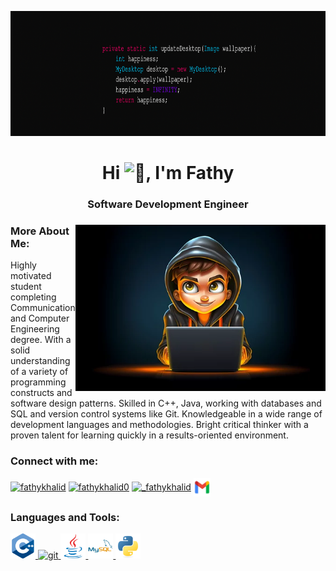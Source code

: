 <p align="center">
  <img width = "2000" height = "200" src="cover.png">
</p>

<h1 align="center">Hi <img src="https://github.com/wervlad/wervlad/assets/24524555/766d336d-b87d-44ba-807c-c51de2bc6b4d" width="28px" alt="👋">, I'm Fathy</h1>
<h3 align="center">Software Development Engineer</h3>
<p</p>
<img align="right" alt="Coding" width="400" src="me.png"/>
<h3 align="left">More About Me:</h3>
Highly motivated student completing Communication and Computer Engineering degree. With a solid understanding of a variety of programming constructs and software design patterns. Skilled in C++, Java, working with databases and SQL and version control systems like Git. Knowledgeable in a wide range of development languages and methodologies. Bright critical thinker with a proven talent for learning quickly in a results-oriented environment.
<h3 align="left">Connect with me:</h3>
<p align="left">
<a href="https://linkedin.com/in/fathykhalid" target="blank"><img align="center" src="https://raw.githubusercontent.com/rahuldkjain/github-profile-readme-generator/master/src/images/icons/Social/linked-in-alt.svg" alt="fathykhalid" height="30" width="40" /></a>
<a href="https://fb.com/fathykhalid0" target="blank"><img align="center" src="https://raw.githubusercontent.com/rahuldkjain/github-profile-readme-generator/master/src/images/icons/Social/facebook.svg" alt="fathykhalid0" height="30" width="40" /></a>
<a href="https://instagram.com/_fathykhalid" target="blank"><img align="center" src="https://raw.githubusercontent.com/rahuldkjain/github-profile-readme-generator/master/src/images/icons/Social/instagram.svg" alt="_fathykhalid" height="30" width="40" /></a>
  <a href="mailto:fathykhalid88@gmail.com"> <img align="center" src="gmail.png" alt="fathykhalid" height="30" width="27.5" /></a>
  
</p>
<p align="left">
</p>
<h3 align="left">Languages and Tools:</h3>
<p align="left"> <a href="https://www.w3schools.com/cpp/" target="_blank" rel="noreferrer"> <img src="https://raw.githubusercontent.com/devicons/devicon/master/icons/cplusplus/cplusplus-original.svg" alt="cplusplus" width="40" height="40"/> </a> <a href="https://git-scm.com/" target="_blank" rel="noreferrer"> <img src="https://www.vectorlogo.zone/logos/git-scm/git-scm-icon.svg" alt="git" width="40" height="40"/> </a> <a href="https://www.java.com" target="_blank" rel="noreferrer"> <img src="https://raw.githubusercontent.com/devicons/devicon/master/icons/java/java-original.svg" alt="java" width="40" height="40"/> </a> <a href="https://www.mysql.com/" target="_blank" rel="noreferrer"> <img src="https://raw.githubusercontent.com/devicons/devicon/master/icons/mysql/mysql-original-wordmark.svg" alt="mysql" width="40" height="40"/> </a> <a href="https://www.python.org" target="_blank" rel="noreferrer"> <img src="https://raw.githubusercontent.com/devicons/devicon/master/icons/python/python-original.svg" alt="python" width="40" height="40"/> </a> </p>
